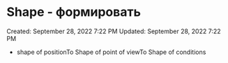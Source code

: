 # Shape - формировать

Created: September 28, 2022 7:22 PM
Updated: September 28, 2022 7:22 PM

- shape of positionTo Shape of point of viewTo Shape of conditions